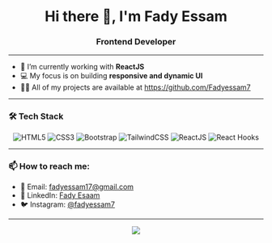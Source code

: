 <h1 align="center">Hi there 👋, I'm Fady Essam</h1>
<h3 align="center">Frontend Developer</h3>

---

- 🌱 I’m currently working with **ReactJS**
- 💻 My focus is on building **responsive and dynamic UI**
- 👨‍💻 All of my projects are available at https://github.com/Fadyessam7  

---

### 🛠️ Tech Stack

<p align="center">
  <img src="https://img.shields.io/badge/HTML5-E34F26?style=for-the-badge&logo=html5&logoColor=white" alt="HTML5" />
  <img src="https://img.shields.io/badge/CSS3-1572B6?style=for-the-badge&logo=css3&logoColor=white" alt="CSS3" />
  <img src="https://img.shields.io/badge/Bootstrap-563D7C?style=for-the-badge&logo=bootstrap&logoColor=white" alt="Bootstrap" />
  <img src="https://img.shields.io/badge/TailwindCSS-06B6D4?style=for-the-badge&logo=tailwind-css&logoColor=white" alt="TailwindCSS" />
  <img src="https://img.shields.io/badge/ReactJS-61DAFB?style=for-the-badge&logo=react&logoColor=black" alt="ReactJS" />
  <img src="https://img.shields.io/badge/React%20Hooks-61DAFB?style=for-the-badge&logo=react&logoColor=black" alt="React Hooks" />
</p>

---

### 📫 How to reach me:
- 📧 Email: fadyessam17@gmail.com
- 💼 LinkedIn: [Fady Esaam](https://www.linkedin.com/in/fady-e-158a26247/)
- 🐦 Instagram: [@fadyessam7](https://www.instagram.com/fadyessam7/)

---

<p align="center">
  <img src="https://github-readme-stats.vercel.app/api?username=Fadyessam7&show_icons=true&theme=react" />
</p>
